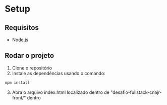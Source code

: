 # Setup

## Requisitos

- Node.js

## Rodar o projeto

1. Clone o repositório
2. Instale as dependências usando o comando:

```bash
npm install
```

3. Abra o arquivo index.html localizado dentro de "desafio-fullstack-cnajr-front/" dentro
